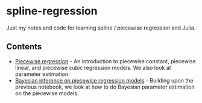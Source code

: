 # spline-regression

Just my notes and code for learning spline / piecewise regression and Julia.

## Contents

- [Piecewise regression](piecewise%20regression.ipynb) - An introduction to piecewise constant, piecewise linear, and piecewise cubic regression models. We also look at parameter estimation.
- [Bayesian inference on piecewise regression models](piecewise_bayesian.ipynnb) - Building upon the previous notebook, we look at how to do Bayesian parameter estimation on the piecewise models.